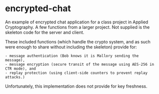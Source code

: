 # encrypted-chat
An example of encrypted chat application for a class project in Applied Cryptography. A few functions from a larger project. Not supplied is the skeleton code for the server and client.

These included functions (which handle the crypto system, and as such were enough to share without including the skeleton) provide for:
    
    - message authentication (Bob knows it is Mallory sending the message), 
    - message encryption (secure transit of the message using AES-256 in CTR mode), and 
    - replay protection (using client-side counters to prevent replay attacks.) 
    
Unfortunately, this implementation does not provide for key freshness.

